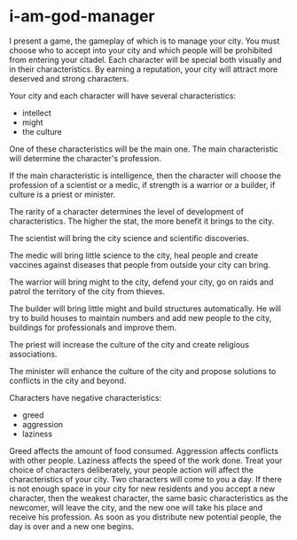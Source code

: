 # i-am-god-manager
I present a game, the gameplay of which is to manage your city. You must choose who to accept into your city and which people will be prohibited from entering your citadel. Each character will be special both visually and in their characteristics. By earning a reputation, your city will attract more deserved and strong characters.

Your city and each character will have several characteristics:
* intellect
* might
* the culture

One of these characteristics will be the main one. The main characteristic will determine the character's profession.

If the main characteristic is intelligence, then the character will choose the profession of a scientist or a medic, if strength is a warrior or a builder, if culture is a priest or minister.

The rarity of a character determines the level of development of characteristics. The higher the stat, the more benefit it brings to the city.

The scientist will bring the city science and scientific discoveries.

The medic will bring little science to the city, heal people and create vaccines against diseases that people from outside your city can bring.

The warrior will bring might to the city, defend your city, go on raids and patrol the territory of the city from thieves.

The builder will bring little might and build structures automatically. He will try to build houses to maintain numbers and add new people to the city, buildings for professionals and improve them.

The priest will increase the culture of the city and create religious associations.

The minister will enhance the culture of the city and propose solutions to conflicts in the city and beyond.

Characters have negative characteristics:
* greed
* aggression
* laziness

Greed affects the amount of food consumed.
Aggression affects conflicts with other people.
Laziness affects the speed of the work done.
Treat your choice of characters deliberately, your people action will affect the characteristics of your city.
Two characters will come to you a day. If there is not enough space in your city for new residents and you accept a new character, then the weakest character, the same basic characteristics as the newcomer, will leave the city, and the new one will take his place and receive his profession. As soon as you distribute new potential people, the day is over and a new one begins.